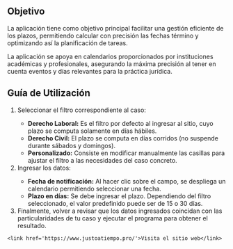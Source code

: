 <h2>Objetivo</h2>
    <p>La aplicación tiene como objetivo principal facilitar una gestión eficiente de los plazos, permitiendo calcular con precisión las fechas término y optimizando así la planificación de tareas.</p>
    <p>La aplicación se apoya en calendarios proporcionados por instituciones académicas y profesionales, asegurando la máxima precisión al tener en cuenta eventos y días relevantes para la práctica jurídica.</p>
    <h2>Guía de Utilización</h2>
    <ol>
        <li>Seleccionar el filtro correspondiente al caso:</li>
        <ul>
            <li><strong>Derecho Laboral:</strong> Es el filtro por defecto al ingresar al sitio, cuyo plazo se computa solamente en días hábiles.</li>
            <li><strong>Derecho Civil:</strong> El plazo se computa en días corridos (no suspende durante sábados y domingos).</li>
            <li><strong>Personalizado:</strong> Consiste en modificar manualmente las casillas para ajustar el filtro a las necesidades del caso concreto.</li>
        </ul>
        <li>Ingresar los datos:</li>
        <ul>
            <li><strong>Fecha de notificación:</strong> Al hacer clic sobre el campo, se despliega un calendario permitiendo seleccionar una fecha.</li>
            <li><strong>Plazo en días:</strong> Se debe ingresar el plazo. Dependiendo del filtro seleccionado, el valor predefinido puede ser de 15 o 30 días.</li>
        </ul>
        <li>Finalmente, volver a revisar que los datos ingresados coincidan con las particularidades de tu caso y ejecutar el programa para obtener el resultado.</li>
    </ol>

    <link href='https://www.justoatiempo.pro/'>Visita el sitio web</link>
